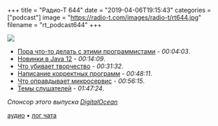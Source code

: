 +++
title = "Радио-Т 644"
date = "2019-04-06T19:15:43"
categories = ["podcast"]
image = "https://radio-t.com/images/radio-t/rt644.jpg"
filename = "rt_podcast644"
+++

![](https://radio-t.com/images/radio-t/rt644.jpg)

- [Пора что-то делать с этими программистами](https://www.washingtonpost.com/opinions/its-time-to-elevate-software-development-to-an-engineering-discipline/2019/04/05/4085c602-56f8-11e9-aa83-504f086bf5d6_story.html?noredirect=on) - *00:04:03*.
- [Новинки в Java 12](https://habr.com/ru/post/446590/) - *00:14:09*.
- [Что убивает творчество](https://medium.com/@duncanr/deadlines-are-killing-us-and-almost-everything-else-i-know-about-leadership-7032a5fb12ac) - *00:31:32*.
- [Написание корректных программ](http://nonullpointers.com/posts/2019-03-27-correctness-the-paradigm-for-sustainable-software-development.html) - *00:48:11*.
- [Что оправдывает микросервис](https://content.pivotal.io/blog/should-that-be-a-microservice-keep-these-six-factors-in-mind) - *00:56:15*.
- [Темы слушателей](https://radio-t.com/p/2019/04/02/prep-644/) - *01:47:24*.

*Спонсор этого выпуска [DigitalOcean](https://do.co/radiot)*


[аудио](https://cdn.radio-t.com/rt_podcast644.mp3) • [лог чата](http://chat.radio-t.com/logs/radio-t-644.html)
<audio src="https://cdn.radio-t.com/rt_podcast644.mp3" preload="none"></audio>

